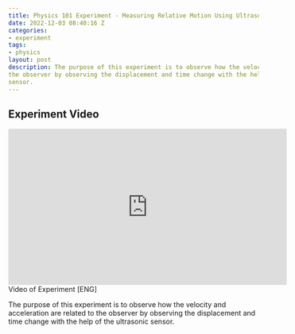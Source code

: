 ```yaml
---
title: Physics 101 Experiment - Measuring Relative Motion Using Ultrasonic Sensor
date: 2022-12-03 08:40:16 Z
categories:
- experiment
tags:
- physics
layout: post
description: The purpose of this experiment is to observe how the velocity and acceleration are related to
the observer by observing the displacement and time change with the help of the ultrasonic
sensor.
---
```


 ## Experiment Video

<div>
<iframe width="560" height="315" src="https://youtu.be/p-HbnGkOWsg" title="YouTube video player" frameborder="0" allow="accelerometer; autoplay; clipboard-write; encrypted-media; gyroscope; picture-in-picture" allowfullscreen></iframe>
</div>
<div class="caption">
    Video of Experiment [ENG]
</div>

  The purpose of this experiment is to observe how the velocity and acceleration are related to
the observer by observing the displacement and time change with the help of the ultrasonic
sensor.